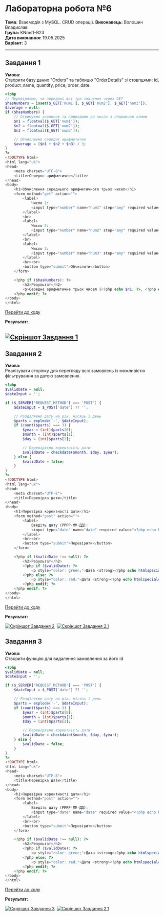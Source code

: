 # Лабораторна робота №6


**Тема:** Взаємодія з MySQL. CRUD операції. 
**Виконавець:** Волошин Владислав  
**Група:** KNms1-B23  
**Дата виконання:** 19.05.2025  
**Варіант:** 3

---

## Завдання 1



**Умова:**  
Створити базу даних "Orders" та таблицю "OrderDetails" зі стовпцями: id, product_name, quantity, price, order_date.

```php
<?php
// Перевіряємо, чи передані всі три значення через GET
$hasNumbers = isset($_GET['num1'], $_GET['num2'], $_GET['num3']);
$average = null;
if ($hasNumbers) {
    // Отримуємо значення та приводимо до числа з плаваючою комою
    $n1 = floatval($_GET['num1']);
    $n2 = floatval($_GET['num2']);
    $n3 = floatval($_GET['num3']);

    // Обчислюємо середнє арифметичне
    $average = ($n1 + $n2 + $n3) / 3;
}
?>
<!DOCTYPE html>
<html lang="uk">
<head>
    <meta charset="UTF-8">
    <title>Середнє арифметичне</title>
</head>
<body>
    <h1>Обчислення середнього арифметичного трьох чисел</h1>
    <form method="get" action="">
        <label>
            Число 1:
            <input type="number" name="num1" step="any" required value="<?php echo $hasNumbers ? htmlspecialchars($_GET['num1']) : ''; ?>">
        </label>
        <br>
        <label>
            Число 2:
            <input type="number" name="num2" step="any" required value="<?php echo $hasNumbers ? htmlspecialchars($_GET['num2']) : ''; ?>">
        </label>
        <br>
        <label>
            Число 3:
            <input type="number" name="num3" step="any" required value="<?php echo $hasNumbers ? htmlspecialchars($_GET['num3']) : ''; ?>">
        </label>
        <br><br>
        <button type="submit">Обчислити</button>
    </form>

    <?php if ($hasNumbers): ?>
        <h2>Результат</h2>
        <p>Середнє арифметичне трьох чисел (<?php echo $n1; ?>, <?php echo $n2; ?>, <?php echo $n3; ?>) = <strong><?php echo $average; ?></strong></p>
    <?php endif; ?>
</body>
</html>
```

[Перейти до коду]()

**Результат:**

## [![Скріншот Завдання 1](https://github.com/VoloshynVl/PHPLABS-Voloshyn/blob/main/lab5/Screenshots/Lab5_task1.png)](https://github.com/VoloshynVl/PHPLABS-Voloshyn/blob/main/lab5/Screenshots/Lab5_task1.png) 


## Завдання 2


**Умова:**  
Реалізувати сторінку для перегляду всіх замовлень із можливістю фільтрування за датою замовлення.

```php
<?php
$validDate = null;
$dateInput = '';

if ($_SERVER['REQUEST_METHOD'] === 'POST') {
    $dateInput = $_POST['date'] ?? '';

    // Розділяємо дату на рік, місяць і день
    $parts = explode('-', $dateInput);
    if (count($parts) === 3) {
        $year = (int)$parts[0];
        $month = (int)$parts[1];
        $day = (int)$parts[2];

        // Перевіряємо коректність дати
        $validDate = checkdate($month, $day, $year);
    } else {
        $validDate = false;
    }
}
?>
<!DOCTYPE html>
<html lang="uk">
<head>
    <meta charset="UTF-8">
    <title>Перевірка дати</title>
</head>
<body>
    <h1>Перевірка коректності дати</h1>
    <form method="post" action="">
        <label>
            Введіть дату (РРРР-ММ-ДД):
            <input type="date" name="date" required value="<?php echo htmlspecialchars($dateInput); ?>">
        </label>
        <br><br>
        <button type="submit">Перевірити</button>
    </form>

    <?php if ($validDate !== null): ?>
        <h2>Результат</h2>
        <?php if ($validDate): ?>
            <p style="color: green;">Дата <strong><?php echo htmlspecialchars($dateInput); ?></strong> є коректною.</p>
        <?php else: ?>
            <p style="color: red;">Дата <strong><?php echo htmlspecialchars($dateInput); ?></strong> є некоректною.</p>
        <?php endif; ?>
    <?php endif; ?>
</body>
</html>

```

[Перейти до коду]()

**Результат:**

[![Скріншот Завдання 2](https://github.com/VoloshynVl/PHPLABS-Voloshyn/blob/main/lab5/Screenshots/Lab5_task2_first-scrn.png)](https://github.com/VoloshynVl/PHPLABS-Voloshyn/blob/main/lab5/Screenshots/Lab5_task2_first-scrn.png) 
[![Скріншот Завдання 2.1](https://github.com/VoloshynVl/PHPLABS-Voloshyn/blob/main/lab5/Screenshots/Lab5_task2_second-scrn.png)](https://github.com/VoloshynVl/PHPLABS-Voloshyn/blob/main/lab5/Screenshots/Lab5_task2_second-scrn.png)

## Завдання 3


**Умова:**  
Створити функцію для видалення замовлення за його id


```php
<?php
$validDate = null;
$dateInput = '';

if ($_SERVER['REQUEST_METHOD'] === 'POST') {
    $dateInput = $_POST['date'] ?? '';

    // Розділяємо дату на рік, місяць і день
    $parts = explode('-', $dateInput);
    if (count($parts) === 3) {
        $year = (int)$parts[0];
        $month = (int)$parts[1];
        $day = (int)$parts[2];

        // Перевіряємо коректність дати
        $validDate = checkdate($month, $day, $year);
    } else {
        $validDate = false;
    }
}
?>
<!DOCTYPE html>
<html lang="uk">
<head>
    <meta charset="UTF-8">
    <title>Перевірка дати</title>
</head>
<body>
    <h1>Перевірка коректності дати</h1>
    <form method="post" action="">
        <label>
            Введіть дату (РРРР-ММ-ДД):
            <input type="date" name="date" required value="<?php echo htmlspecialchars($dateInput); ?>">
        </label>
        <br><br>
        <button type="submit">Перевірити</button>
    </form>

    <?php if ($validDate !== null): ?>
        <h2>Результат</h2>
        <?php if ($validDate): ?>
            <p style="color: green;">Дата <strong><?php echo htmlspecialchars($dateInput); ?></strong> є коректною.</p>
        <?php else: ?>
            <p style="color: red;">Дата <strong><?php echo htmlspecialchars($dateInput); ?></strong> є некоректною.</p>
        <?php endif; ?>
    <?php endif; ?>
</body>
</html>

```

[Перейти до коду]()

**Результат:**

[![Скріншот Завдання 3](https://github.com/VoloshynVl/PHPLABS-Voloshyn/blob/main/lab5/Screenshots/Lab5_task2_first-scrn.png)](https://github.com/VoloshynVl/PHPLABS-Voloshyn/blob/main/lab5/Screenshots/Lab5_task2_first-scrn.png) 
[![Скріншот Завдання 2.1](https://github.com/VoloshynVl/PHPLABS-Voloshyn/blob/main/lab5/Screenshots/Lab5_task2_second-scrn.png)](https://github.com/VoloshynVl/PHPLABS-Voloshyn/blob/main/lab5/Screenshots/Lab5_task2_second-scrn.png)